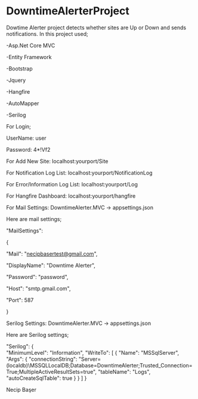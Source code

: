 # DowntimeAlerterProject
Dowtime Alerter project detects whether sites are Up or Down and sends notifications.
In this project used;


-Asp.Net Core MVC

-Entity Framework

-Bootstrap

-Jquery

-Hangfire

-AutoMapper

-Serilog

For Login;

UserName: user

Password: 4*!Vf2

For Add New Site: localhost:yourport/Site

For Notification Log List: localhost:yourport/NotificationLog

For Error/Information Log List: localhost:yourport/Log

For Hangfire Dashboard: localhost:yourport/hangfire

For Mail Settings: DowntimeAlerter.MVC -> appsettings.json

Here are mail settings;


  "MailSettings":  
  
{
  
"Mail": "necipbasertest@gmail.com", 

"DisplayName": "Downtime Alerter",

"Password": "password",

"Host": "smtp.gmail.com",

"Port": 587

}
  
Serilog Settings: DowntimeAlerter.MVC -> appsettings.json

Here are Serilog settings;

  "Serilog": 
  {  
    "MinimumLevel": "Information",
    "WriteTo": [
      {
        "Name": "MSSqlServer",
        "Args": {
          "connectionString": "Server=(localdb)\\MSSQLLocalDB;Database=DowntimeAlerter;Trusted_Connection=True;MultipleActiveResultSets=true",
          "tableName": "Logs",
          "autoCreateSqlTable": true
        }
      }
    ]
  }
  
Necip Başer
